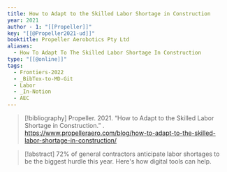 ```yaml
---
title: How to Adapt to the Skilled Labor Shortage in Construction
year: 2021
author - 1: "[[Propeller]]"
key: "[[@Propeller2021-ud]]"
booktitle: Propeller Aerobotics Pty Ltd
aliases:
  - How To Adapt To The Skilled Labor Shortage In Construction
type: "[[@online]]"
tags:
  - Frontiers-2022
  - _BibTex-to-MD-Git
  - Labor
  - _In-Notion
  - AEC
---
```


> [!bibliography]
> Propeller. 2021. “How to Adapt to the Skilled Labor Shortage in Construction.” . https://www.propelleraero.com/blog/how-to-adapt-to-the-skilled-labor-shortage-in-construction/

> [!abstract]
> 72% of general contractors anticipate labor shortages to be the biggest hurdle this year. Here's how digital tools can help.